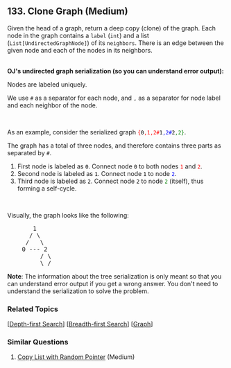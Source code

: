 <!--|This file generated by command(leetcode description); DO NOT EDIT.    |-->
<!--+----------------------------------------------------------------------+-->
<!--|@author    Openset <openset.wang@gmail.com>                           |-->
<!--|@link      https://github.com/openset                                 |-->
<!--|@home      https://github.com/openset/leetcode                        |-->
<!--+----------------------------------------------------------------------+-->

## 133. Clone Graph (Medium)

<p>Given the head of a&nbsp;graph, return a deep copy (clone) of the graph. Each node in the graph contains a <code>label</code>&nbsp;(<code>int</code>) and a list (<code>List[UndirectedGraphNode]</code>) of its <code>neighbors</code>. There is an edge between the given node and each of the nodes in its neighbors.</p>

<div><br />
<b>OJ&#39;s undirected graph serialization (so you can understand error output):</b>

<p>Nodes are labeled uniquely.</p>
We use <code>#</code> as a separator for each node, and <code>,</code> as a separator for node label and each neighbor of the node.

<p>&nbsp;</p>

<p>As an example, consider the serialized graph <code><font color="red">{<font color="black">0</font>,1,2#</font><font color="blue"><font color="black">1</font>,2#</font><font color="green"><font color="black">2</font>,2}</font></code>.</p>

<p>The graph has a total of three nodes, and therefore contains three parts as separated by <code>#</code>.</p>

<ol>
	<li>First node is labeled as <code><font color="black">0</font></code>. Connect node <code><font color="black">0</font></code> to both nodes <code><font color="red">1</font></code> and <code><font color="red">2</font></code>.</li>
	<li>Second node is labeled as <code><font color="black">1</font></code>. Connect node <code><font color="black">1</font></code> to node <code><font color="blue">2</font></code>.</li>
	<li>Third node is labeled as <code><font color="black">2</font></code>. Connect node <code><font color="black">2</font></code> to node <code><font color="green">2</font></code> (itself), thus forming a self-cycle.</li>
</ol>

<p>&nbsp;</p>

<p>Visually, the graph looks like the following:</p>

<pre>
       1
      / \
     /   \
    0 --- 2
         / \
         \_/
</pre>

<p><strong>Note</strong>: The information about the tree serialization is only meant so that you can understand error output if you get a wrong answer. You don&#39;t need to understand the serialization to solve the problem.</p>
</div>


### Related Topics
[[Depth-first Search](https://github.com/openset/leetcode/tree/master/tag/depth-first-search/README.md)] [[Breadth-first Search](https://github.com/openset/leetcode/tree/master/tag/breadth-first-search/README.md)] [[Graph](https://github.com/openset/leetcode/tree/master/tag/graph/README.md)] 

### Similar Questions
  1. [Copy List with Random Pointer](https://github.com/openset/leetcode/tree/master/problems/copy-list-with-random-pointer) (Medium)
